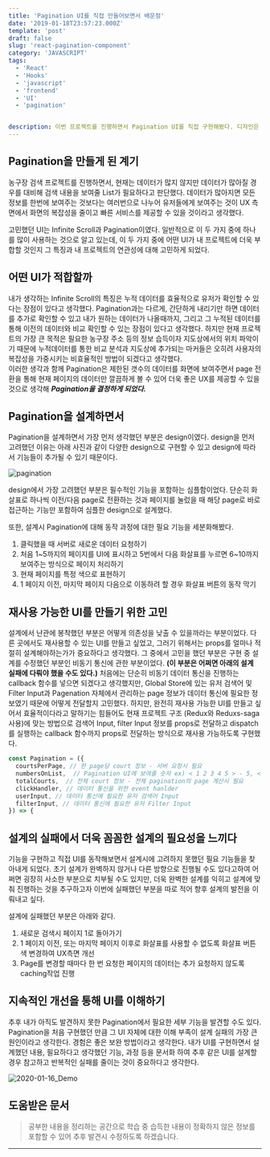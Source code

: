 ```yaml
---
title: 'Pagination UI를 직접 만들어보면서 배운점'
date: '2019-01-18T23:57:23.000Z'
template: 'post'
draft: false
slug: 'react-pagination-component'
category: 'JAVASCRIPT'
tags:
  - 'React'
  - 'Hooks'
  - 'javascript'
  - 'frontend'
  - 'UI'
  - 'pagination'


description: 이번 프로젝트를 진행하면서 Pagination UI를 직접 구현해봤다. 디자인은 네이버, 구글 등의 여러 UI를 참고하면서 방향을 정했고, Component의 경우엔 다른 라이브러리나 코드를 참고하지 않고 필요한 사항에 대해 고민하며 만들어봤다.
---
```


## Pagination을 만들게 된 계기
농구장 검색 프로젝트를 진행하면서, 현재는 데이터가 많지 않지만 데이터가 많아질 경우를 대비해 검색 내용을 보여줄 List가 필요하다고 판단했다. 데이터가 많아지면 모든 정보를 한번에 보여주는 것보다는 여러번으로 나누어 유저들에게 보여주는 것이 UX 측면에서 화면의 복잡성을 줄이고 빠른 서비스를 제공할 수 있을 것이라고 생각했다.

고민했던 UI는 Infinite Scroll과 Pagination이였다. 일반적으로 이 두 가지 중에 하나를 많이 사용하는 것으로 알고 있는데, 이 두 가지 중에 어떤 UI가 내 프로젝트에 더욱 부합할 것인지 그 특징과 내 프로젝트의 연관성에 대해 고민하게 되었다.

## 어떤 UI가 적합할까
내가 생각하는 Infinite Scroll의 특징은 누적 데이터를 효율적으로 유저가 확인할 수 있다는 장점이 있다고 생각했다. Pagination과는 다르게, 간단하게 내리기만 하면 데이터를 추가로 확인할 수 있고 내가 원하는 데이터가 나올때까지, 그리고 그 누적된 데이터를 통해 이전의 데이터와 비교 확인할 수 있는 장점이 있다고 생각했다. 하지만 현재 프로젝트의 가장 큰 목적은 필요한 농구장 주소 등의 정보 습득이자 지도상에서의 위치 파악이기 때문에 누적데이터를 통한 비교 분석과 지도상에 추가되는 마커들은 오히려 사용자의 복잡성을 가중시키는 비효율적인 방법이 되겠다고 생각했다. <br>
이러한 생각과 함께 Pagination은 제한된 갯수의 데이터를 화면에 보여주면서 page 전환을 통해 현재 페이지의 데이터만 깔끔하게 볼 수 있어 더욱 좋은 UX를 제공할 수 있을 것으로 생각해 ***Pagination을 결정하게 되었다.***

## Pagination을 설계하면서
Pagination을 설계하면서 가장 먼저 생각했던 부분은 design이였다. design을 먼저 고려했던 이유는 아래 사진과 같이 다양한 design으로 구현할 수 있고 design에 따라서 기능들이 추가될 수 있기 때문이다. 

![pagination](https://user-images.githubusercontent.com/37759759/72660509-6b2aa280-3a12-11ea-822f-701e2908cd00.png)

design에서 가장 고려했던 부분은 필수적인 기능을 포함하는 심플함이었다. 단순히 화살표로 하나씩 이전/다음 page로 전환하는 것과 페이지를 눌렀을 때 해당 page로 바로 접근하는 기능만 포함하여 심플한 design으로 설계했다.

또한, 설계시 Pagination에 대해 동작 과정에 대한 필요 기능을 세분화해봤다.
1. 클릭했을 때 서버로 새로운 데이터 요청하기
2. 처음 1~5까지의 페이지를 UI에 표시하고 5번에서 다음 화살표를 누르면 6~10까지 보여주는 방식으로 페이지 처리하기
3. 현재 페이지를 특정 색으로 표현하기
4. 1 페이지 이전, 마지막 페이지 다음으로 이동하려 할 경우 화살표 버튼의 동작 막기

## 재사용 가능한 UI를 만들기 위한 고민
설계에서 난관에 봉착했던 부분은 어떻게 의존성을 낮출 수 있을까라는 부분이었다. 다른 곳에서도 재사용할 수 있는 UI를 만들고 싶었고, 그러기 위해서는 props를 얼마나 적절히 설계해야하는가가 중요하다고 생각했다. 그 중에서 고민을 했던 부분은 구현 중 설계를 수정했던 부분인 비동기 통신에 관한 부분이었다. **(이 부분은 어쩌면 아래의 설계 실패에 다뤄야 했을 수도 있다.)** 처음에는 단순히 비동기 데이터 통신을 진행하는 callback 함수를 넣으면 되겠다고 생각했지만, Global Store에 있는 유저 검색어 및 Filter Input과 Pagenation 자체에서 관리하는 page 정보가 데이터 통신에 필요한 정보였기 때문에 어떻게 전달할지 고민했다. 하지만, 완전히 재사용 가능한 UI를 만들고 싶어서 효율적이다라고 말하기는 힘들어도 현재 프로젝트 구조 (Redux와 Reduxs-saga 사용)에 맞는 방법으로 검색어 Input, filter Input 정보를 props로 전달하고 dispatch를 실행하는 callback 함수까지 props로 전달하는 방식으로 재사용 가능하도록 구현했다.

```javascript
const Pagination = ({ 
  courtsPerPage, // 한 page당 court 정보 - 서버 요청시 필요
  numbersOnList,  // Pagination UI에 보여줄 숫자 ex) < 1 2 3 4 5 > - 5, < 1 2 3 > - 3
  totalCourts,  // 전체 court 정보 - 전체 pagination의 page 계산시 필요
  clickHandler, // 데이터 통신을 위한 event hanlder
  userInput, // 데이터 통신에 필요한 유저 검색어 Input
  filterInput, // 데이터 통신에 필요한 유저 Filter Input
}) => {
```

## 설계의 실패에서 더욱 꼼꼼한 설계의 필요성을 느끼다

기능을 구현하고 직접 UI를 동작해보면서 설계시에 고려하지 못했던 필요 기능들을 찾아내게 되었다.
초기 설계가 완벽하지 않거나 다른 방향으로 진행될 수도 있다고하여 어쩌면 굉장히 사소한 부분으로 치부될 수도 있지만, 더욱 완벽한 설계를 익히고 설계에 맞춰 진행하는 것을 추구하고자 이번에 실패했던 부분을 따로 적어 향후 설계의 발전을 이뤄내고 싶다.

설계에 실패했던 부분은 아래와 같다.
1. 새로운 검색시 페이지 1로 돌아가기
2. 1 페이지 이전, 또는 마지막 페이지 이후로 화살표를 사용할 수 없도록 화살표 버튼 색 변경하여 UX측면 개선
3. Page를 변경할 때마다 한 번 요청한 페이지의 데이터는 추가 요청하지 않도록 caching작업 진행

## 지속적인 개선을 통해 UI를 이해하기

추후 내가 아직도 발견하지 못한 Pagination에서 필요한 세부 기능을 발견할 수도 있다. Pagination을 처음 구현했던 만큼 그 UI 자체에 대한 이해 부족이 설계 실패의 가장 큰 원인이라고 생각한다. 경험은 좋은 보완 방법이라고 생각한다. 내가 UI를 구현하면서 설계했던 내용, 필요하다고 생각했던 기능, 과정 등을 문서화 하여 추후 같은 UI를 설계할 경우 참고하고 반복적인 실패를 줄이는 것이 중요하다고 생각한다.

![2020-01-16_Demo](https://user-images.githubusercontent.com/37759759/72675488-41cc4e00-3ac8-11ea-932f-d3c6de7cf988.gif)

## 도움받은 문서

> 공부한 내용을 정리하는 공간으로 학습 중 습득한 내용이 정확하지 않은 정보를 포함할 수 있어 추후 발견시 수정하도록 하겠습니다.

---
